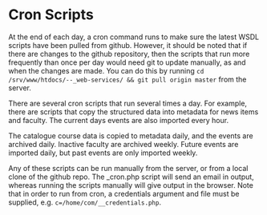 # Cron Scripts

At the end of each day, a cron command runs to make sure the latest WSDL scripts have been pulled from github.
However, it should be noted that if there are changes to the github repository, then the scripts that run more frequently than once per day would need git to update manually, as and when the changes are made.
You can do this by running `cd /srv/www/htdocs/--_web-services/ && git pull origin master` from the server.

There are several cron scripts that run several times a day. For example, there are scripts that copy the structured data into metadata for news items and faculty.
The current days events are also imported every hour.

The catalogue course data is copied to metadata daily, and the events are archived daily.
Inactive faculty are archived weekly.
Future events are imported daily, but past events are only imported weekly.

Any of these scripts can be run manually from the server, or from a local clone of the github repo.
The _cron.php script will send an email in output, whereas running the scripts manually will give output in the browser.
Note that in order to run from cron, a credentials argument and file must be supplied, e.g. `c=/home/com/__credentials.php`.